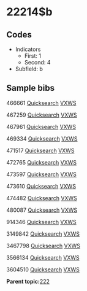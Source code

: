 # 22214$b

## Codes

-   Indicators
    -   First: 1
    -   Second: 4
-   Subfield: b

## Sample bibs

466661 [Quicksearch](https://search.library.yale.edu/catalog/466661) [VXWS](http://prodorbis.library.yale.edu:7014/vxws/GetHoldingsService?bibId=466661)

467259 [Quicksearch](https://search.library.yale.edu/catalog/467259) [VXWS](http://prodorbis.library.yale.edu:7014/vxws/GetHoldingsService?bibId=467259)

467961 [Quicksearch](https://search.library.yale.edu/catalog/467961) [VXWS](http://prodorbis.library.yale.edu:7014/vxws/GetHoldingsService?bibId=467961)

469334 [Quicksearch](https://search.library.yale.edu/catalog/469334) [VXWS](http://prodorbis.library.yale.edu:7014/vxws/GetHoldingsService?bibId=469334)

471517 [Quicksearch](https://search.library.yale.edu/catalog/471517) [VXWS](http://prodorbis.library.yale.edu:7014/vxws/GetHoldingsService?bibId=471517)

472765 [Quicksearch](https://search.library.yale.edu/catalog/472765) [VXWS](http://prodorbis.library.yale.edu:7014/vxws/GetHoldingsService?bibId=472765)

473597 [Quicksearch](https://search.library.yale.edu/catalog/473597) [VXWS](http://prodorbis.library.yale.edu:7014/vxws/GetHoldingsService?bibId=473597)

473610 [Quicksearch](https://search.library.yale.edu/catalog/473610) [VXWS](http://prodorbis.library.yale.edu:7014/vxws/GetHoldingsService?bibId=473610)

474482 [Quicksearch](https://search.library.yale.edu/catalog/474482) [VXWS](http://prodorbis.library.yale.edu:7014/vxws/GetHoldingsService?bibId=474482)

480087 [Quicksearch](https://search.library.yale.edu/catalog/480087) [VXWS](http://prodorbis.library.yale.edu:7014/vxws/GetHoldingsService?bibId=480087)

914346 [Quicksearch](https://search.library.yale.edu/catalog/914346) [VXWS](http://prodorbis.library.yale.edu:7014/vxws/GetHoldingsService?bibId=914346)

3149842 [Quicksearch](https://search.library.yale.edu/catalog/3149842) [VXWS](http://prodorbis.library.yale.edu:7014/vxws/GetHoldingsService?bibId=3149842)

3467798 [Quicksearch](https://search.library.yale.edu/catalog/3467798) [VXWS](http://prodorbis.library.yale.edu:7014/vxws/GetHoldingsService?bibId=3467798)

3566134 [Quicksearch](https://search.library.yale.edu/catalog/3566134) [VXWS](http://prodorbis.library.yale.edu:7014/vxws/GetHoldingsService?bibId=3566134)

3604510 [Quicksearch](https://search.library.yale.edu/catalog/3604510) [VXWS](http://prodorbis.library.yale.edu:7014/vxws/GetHoldingsService?bibId=3604510)

**Parent topic:**[222](../../tags/222/222.md)

